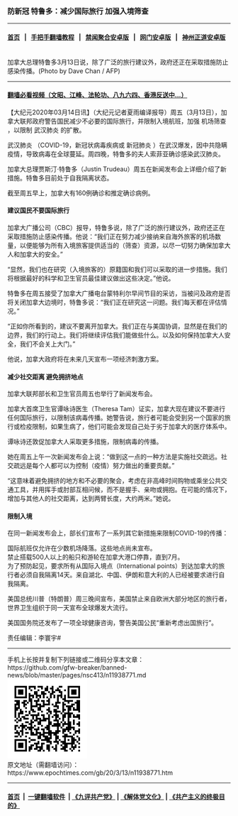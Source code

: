 ### 防新冠 特鲁多：减少国际旅行 加强入境筛查
------------------------

#### [首页](https://github.com/gfw-breaker/banned-news/blob/master/README.md) &nbsp;&nbsp;|&nbsp;&nbsp; [手把手翻墙教程](https://github.com/gfw-breaker/guides/wiki) &nbsp;&nbsp;|&nbsp;&nbsp; [禁闻聚合安卓版](https://github.com/gfw-breaker/bn-android) &nbsp;&nbsp;|&nbsp;&nbsp; [网门安卓版](https://github.com/oGate2/oGate) &nbsp;&nbsp;|&nbsp;&nbsp; [神州正道安卓版](https://github.com/SzzdOgate/update) 



<div><img alt="" class="aligncenter wp-post-image" src="https://i.epochtimes.com/assets/uploads/2020/03/000_1PS7RA-600x400.jpg"/>
<div class="red16 caption">
 加拿大总理特鲁多3月13日说，除了广泛的旅行建议外，政府还正在采取措施防止感染传播。(Photo by Dave Chan / AFP)
</div>
</div><hr/>

#### [翻墙必看视频（文昭、江峰、法轮功、八九六四、香港反送中...）](https://github.com/gfw-breaker/banned-news/blob/master/pages/link3.md)

<div><p>
 【大纪元2020年03月14日讯】（大纪元记者夏雨编译报导）周五（3月13日），加拿大联邦政府警告国民减少不必要的国际旅行，并限制入境航班，加强
 <ok href="https://www.epochtimes.com/gb/tag/%E6%9C%BA%E5%9C%BA%E7%AD%9B%E6%9F%A5.html">
  机场筛查
 </ok>
 ，以限制
 <ok href="https://www.epochtimes.com/gb/tag/%E6%AD%A6%E6%B1%89%E8%82%BA%E7%82%8E.html">
  武汉肺炎
 </ok>
 的扩散。
</p>
<p>
 <ok href="https://www.epochtimes.com/gb/tag/%E6%AD%A6%E6%B1%89%E8%82%BA%E7%82%8E.html">
  武汉肺炎
 </ok>
 （COVID-19，新冠状病毒疾病或
 <ok href="https://www.epochtimes.com/gb/tag/%E6%96%B0%E5%86%A0%E8%82%BA%E7%82%8E.html">
  新冠肺炎
 </ok>
 ）在武汉爆发，因中共隐瞒疫情，导致病毒在全球蔓延。周四晚，特鲁多的夫人索菲亚确诊感染武汉肺炎。
</p>
<p>
 加拿大总理贾斯汀·特鲁多（Justin Trudeau）周五在新闻发布会上详细介绍了新措施。特鲁多目前处于自我隔离状态。
</p>
<p>
 截至周五早上，加拿大有160例确诊和推定确诊病例。
</p>
<h4>
 建议国民不要国际旅行
</h4>
<p>
 加拿大广播公司（CBC）报导，特鲁多说，除了广泛的旅行建议外，政府还正在采取措施防止感染传播。他说：“我们正在努力减少接纳来自海外旅客的机场数量，以便能够为所有入境旅客提供适当的（筛查）资源，以尽一切努力确保加拿大人和加拿大的安全。”
</p>
<p>
 “显然，我们也在研究（入境旅客的）原籍国和我们可以采取的进一步措施。我们将根据最好的科学和卫生官员最佳建议做出这些决定。”他说。
</p>
<p>
 特鲁多在周五接受了加拿大广播电台蒙特利尔早间节目的采访，当被问及政府是否将关闭加拿大边境时，特鲁多说：“我们正在研究这一问题。我们每天都在评估情况。”
</p>
<p>
 “正如你所看到的，建议不要离开加拿大。我们正在与美国协调，显然是在我们的边界，我们的行动上。我们将继续评估我们能做些什么。以及如何保持加拿大人安全，我们不会关上大门。”
</p>
<p>
 他说，加拿大政府将在未来几天宣布一项经济刺激方案。
</p>
<h4>
 减少社交距离 避免拥挤地点
</h4>
<p>
 加拿大联邦部长和卫生官员周五也举行了新闻发布会。
</p>
<p>
 加拿大首席卫生官谭咏诗医生（Theresa Tam）证实，加拿大现在建议不要进行任何国际旅行，以限制该病毒传播。她警告说，旅行者可能会受到另一个国家的旅行或检疫限制，如果生病了，他们可能会发现自己处于劣于加拿大的医疗体系中。
</p>
<p>
 谭咏诗还敦促加拿大人采取更多措施，限制病毒的传播。
</p>
<p>
 她在周五上午一次新闻发布会上说：“做到这一点的一种方法是实施社交疏远。社交疏远是每个人都可以为控制（疫情）努力做出的重要贡献。”
</p>
<p>
 “这意味着避免拥挤的地方和不必要的聚会，考虑在非高峰时间购物或乘坐公共交通工具，并用挥手或肘部互相问候，而不是握手、亲吻或拥抱。在可能的情况下，增加与其他人的社交距离，达到两臂长度，大约两米。”她说。
</p>
<h4>
 限制入境
</h4>
<p>
 在同一新闻发布会上，部长们宣布了一系列其它新措施来限制COVID-19的传播：
</p>
<p>
 国际航班仅允许在少数机场降落。这些地点尚未宣布。
 <br/>
 禁止搭载500人以上的船只和游轮在加拿大港口停靠，直到7月。
 <br/>
 为了预防起见，要求所有从国际入境点（International points）到达加拿大的旅行者必须自我隔离14天。来自湖北、中国、伊朗和意大利的人已经被要求进行自我隔离。
</p>
<p>
 美国总统川普（特朗普）周三晚间宣布，美国禁止来自欧洲大部分地区的旅行者，世界卫生组织于同一天宣布全球爆发大流行。
</p>
<p>
 美国国务院还发布了一项全球健康咨询，警告美国公民“重新考虑出国旅行”。
</p>
<p>
 责任编辑：李寰宇#
</p>
</div>
<hr/>
手机上长按并复制下列链接或二维码分享本文章：<br/>
https://github.com/gfw-breaker/banned-news/blob/master/pages/nsc413/n11938771.md <br/>
<a href='https://github.com/gfw-breaker/banned-news/blob/master/pages/nsc413/n11938771.md'><img src='https://github.com/gfw-breaker/banned-news/blob/master/pages/nsc413/n11938771.md.png'/></a> <br/>
原文地址（需翻墙访问）：https://www.epochtimes.com/gb/20/3/13/n11938771.htm


------------------------
#### [首页](https://github.com/gfw-breaker/banned-news/blob/master/README.md) &nbsp;|&nbsp; [一键翻墙软件](https://github.com/gfw-breaker/nogfw/blob/master/README.md) &nbsp;| [《九评共产党》](https://github.com/gfw-breaker/9ping.md/blob/master/README.md#九评之一评共产党是什么) | [《解体党文化》](https://github.com/gfw-breaker/jtdwh.md/blob/master/README.md) | [《共产主义的终极目的》](https://github.com/gfw-breaker/gczydzjmd.md/blob/master/README.md)


<img src='http://gfw-breaker.win/banned-news/pages/nsc413/n11938771.md' width='0px' height='0px'/>